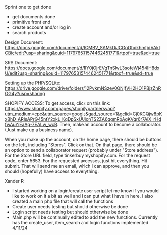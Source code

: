 Sprint one to get done
  - get documents done
  - primitive front end
  - create account and/or log in
  - search products

Design Document: https://docs.google.com/document/d/1CMBV_SAMkDiJCGqOhdkhmtjdVAkICBic/edit?usp=sharing&ouid=117976531574462451771&rtpof=true&sd=true

SRS Document: https://docs.google.com/document/d/1lY0jOjrEVgTnSlwL3sofeWj454IH8dxU/edit?usp=sharing&ouid=117976531574462451771&rtpof=true&sd=true

Setting up the PHP/SQLite: https://drive.google.com/drive/folders/12PvkmNSzev0QNjfVH2HO1PBjzZnROG4y?usp=sharing

SHOPIFY ACCESS:
To get access, click on this link: https://www.shopify.com/pages/shopifypartnersvap?utm_medium=cpc&utm_source=google&gad_source=1&gclid=Cj0KCQjw8pKxBhD_ARIsAPrG45ntY2xkL_KqDpSxUUionTS2ZA6qqmRbAgKVqr6r7AiX_rHdfwAuYjEaAg-7EALw_wcB.
Then, make an account to become a collaborator. (Just make up a business name).

When you make up the account, on the home page, there should be buttons on the left, including "Stores". Click on that. On that page, there should be an option to send a collaborator request (probably under "Store address"). For the Store URL field, type tinkerbuy.myshopify.com. For the request code, enter 5653. For the requested accesses, just hit everything.
Hit submit. That will send me an email, which I can approve, and then you should (hopefully) have access to everything. 

Xander R 
  - I started working on a login/create user script let me know if you would like to work on it a bit as well and I can put what I have in here. I also created a main php file that will call the functions
  - Create user needs testing but should otherwise be done
  - Login script needs testing but should otherwise be done
  - Main.php will be continually edited to add the new functions. Currently has the create_user, item_search and login functions implemented 4/11/24
